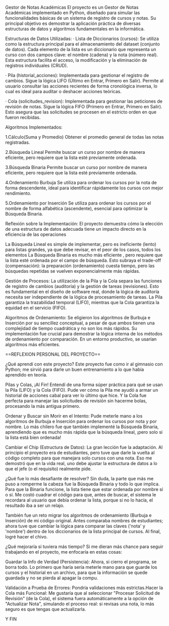 Gestor de Notas Académicas
El proyecto es un Gestor de Notas Académicas implementado en Python, diseñado para simular las funcionalidades básicas de un sistema de registro de cursos y notas. Su principal objetivo es demostrar la aplicación práctica de diversas estructuras de datos y algoritmos fundamentales en la informática.

Estructuras de Datos Utilizadas: · Lista de Diccionarios (cursos): Se utiliza como la estructura principal para el almacenamiento del dataset (conjunto de datos). Cada elemento de la lista es un diccionario que representa un curso con dos campos clave: el nombre (cadena) y la nota (número real). Esta estructura facilita el acceso, la modificación y la eliminación de registros individuales (CRUD).

· Pila (historial_acciones): Implementada para gestionar el registro de cambios. Sigue la lógica LIFO (Último en Entrar, Primero en Salir). Permite al usuario consultar las acciones recientes de forma cronológica inversa, lo cual es ideal para auditar o deshacer acciones teóricas.

· Cola (solicitudes_revision): Implementada para gestionar las peticiones de revisión de notas. Sigue la lógica FIFO (Primero en Entrar, Primero en Salir). Esto asegura que las solicitudes se procesen en el estricto orden en que fueron recibidas.

Algoritmos Implementados:

1.Cálculo(Suma y Promedio) Obtener el promedio general de todas las notas registradas.

2.Búsqueda Lineal Permite buscar un curso por nombre de manera eficiente, pero requiere que la lista esté previamente ordenada.

3.Búsqueda Binaria Permite buscar un curso por nombre de manera eficiente, pero requiere que la lista esté previamente ordenada.

4.Ordenamiento Burbuja Se utiliza para ordenar los cursos por la nota de forma descendente, ideal para identificar rápidamente los cursos con mejor rendimiento.

5.Ordenamiento por Inserción Se utiliza para ordenar los cursos por el nombre de forma alfabética (ascendente), esencial para optimizar la Búsqueda Binaria.

Reflexión sobre la Implementación: El proyecto demuestra cómo la elección de una estructura de datos adecuada tiene un impacto directo en la eficiencia de las operaciones

La Búsqueda Lineal es simple de implementar, pero es ineficiente (lento) para listas grandes, ya que debe revisar, en el peor de los casos, todos los elementos La Búsqueda Binaria es mucho más eficiente , pero requiere que la lista esté ordenada por el campo de búsqueda. Esto subraya el trade-off (compensación): la preparación (ordenamiento) cuesta tiempo, pero las búsquedas repetidas se vuelven exponencialmente más rápidas.

Gestión de Procesos: La utilización de la Pila y la Cola separa las funciones de registro de cambios (auditoría) y la gestión de tareas (revisiones). Esto es fundamental en el diseño de software real, donde la lógica de auditoría necesita ser independiente de la lógica de procesamiento de tareas. La Pila garantiza la trazabilidad temporal (LIFO), mientras que la Cola garantiza la equidad en el servicio (FIFO).

Algoritmos de Ordenamiento: Se eligieron los algoritmos de Burbuja e Inserción por su sencillez conceptual, a pesar de que ambos tienen una complejidad de tiempo cuadrática y no son los más rápidos. Su implementación fue crucial para demostrar la lógica interna de los métodos de ordenamiento por comparación. En un entorno productivo, se usarían algoritmos más eficientes.

==REFLEXION PERSONAL DEL PROYECTO==

¿Qué aprendí con este proyecto? Este proyecto fue como ir al gimnasio con Python; me sirvió para darle un buen entrenamiento a lo que había aprendido en teoría.

Pilas y Colas, ¡Al Fin! Entendí de una forma súper práctica para qué se usan la Pila (LIFO) y la Cola (FIFO). Pude ver cómo la Pila me ayudó a armar un historial de acciones cabal para ver lo último que hice. Y la Cola fue perfecta para manejar las solicitudes de revisión sin hacerme bolas, procesando la más antigua primero.

Ordenar y Buscar sin Morir en el Intento: Pude meterle mano a los algoritmos de Burbuja e Inserción para ordenar los cursos por nota y por nombre. Lo más chilero fue que también implementé la Búsqueda Binaria, aprendiendo que es mucho más rápida que la búsqueda lineal, ¡pero solo si la lista está bien ordenada!

Cambiar el Chip (Estructura de Datos): La gran lección fue la adaptación. Al principio el proyecto era de estudiantes, pero tuve que darle la vuelta al código completo para que manejara solo cursos con una nota. Eso me demostró que en la vida real, uno debe ajustar la estructura de datos a lo que el jefe (o el requisito) realmente pide.

¿Qué fue lo más desafiante de resolver? Sin duda, la parte que más me puso a romperme la cabeza fue la Búsqueda Binaria y todo lo que implica. Para que la Binaria funcione, la lista tiene que estar ordenada por nombre sí o sí. Me costó cuadrar el código para que, antes de buscar, el sistema le recordara al usuario que debía ordenar la lista, porque si no lo hacía, el resultado iba a ser un relajo.

También fue un reto migrar los algoritmos de ordenamiento (Burbuja e Inserción) de mi código original. Antes comparaba nombres de estudiantes; ahora tuve que cambiar la lógica para comparar las claves ('nota' y 'nombre') dentro de los diccionarios de la lista principal de cursos. Al final, logré hacer el chivo.

¿Qué mejoraría si tuviera más tiempo? Si me dieran más chance para seguir trabajando en el proyecto, me enfocaría en estas cosas:

Guardar la Info de Verdad (Persistencia): Ahora, si cierro el programa, se borra todo. Lo primero que haría sería meterle mano para que guarde los cursos y el historial en un archivo, para que la información se quede guardada y no se pierda al apagar la compu.

Validación a Prueba de Errores: Pondría validaciones más estrictas.Hacer la Cola más Funcional: Me gustaría que al seleccionar "Procesar Solicitud de Revisión" (de la Cola), el sistema fuera automáticamente a la opción de "Actualizar Nota", simulando el proceso real: si revisas una nota, lo más seguro es que tengas que actualizarla.

Y FIN
